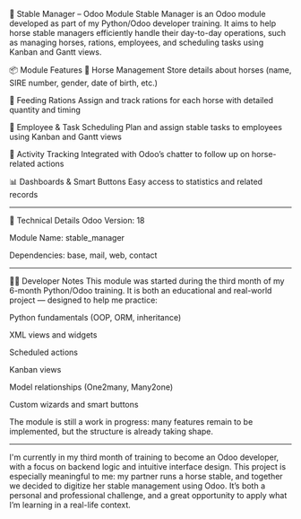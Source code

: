 🐎 Stable Manager – Odoo Module
Stable Manager is an Odoo module developed as part of my Python/Odoo developer training.
It aims to help horse stable managers efficiently handle their day-to-day operations, such as managing horses, rations, employees, and scheduling tasks using Kanban and Gantt views.

📦 Module Features
🐴 Horse Management
Store details about horses (name, SIRE number, gender, date of birth, etc.)

🥕 Feeding Rations
Assign and track rations for each horse with detailed quantity and timing

📅 Employee & Task Scheduling
Plan and assign stable tasks to employees using Kanban and Gantt views

🔔 Activity Tracking
Integrated with Odoo’s chatter to follow up on horse-related actions

📊 Dashboards & Smart Buttons
Easy access to statistics and related records

----------------------------------------------------------------------
🔧 Technical Details
Odoo Version: 18

Module Name: stable_manager

Dependencies: base, mail, web, contact

----------------------------------------------------------------------
👨‍💻 Developer Notes
This module was started during the third month of my 6-month Python/Odoo training.
It is both an educational and real-world project — designed to help me practice:

Python fundamentals (OOP, ORM, inheritance)

XML views and widgets

Scheduled actions

Kanban views

Model relationships (One2many, Many2one)

Custom wizards and smart buttons

The module is still a work in progress: many features remain to be implemented, but the structure is already taking shape.

----------------------------------------------------------------------
I'm currently in my third month of training to become an Odoo developer, with a focus on backend logic and intuitive interface design.
This project is especially meaningful to me: my partner runs a horse stable, and together we decided to digitize her stable management using Odoo.
It’s both a personal and professional challenge, and a great opportunity to apply what I’m learning in a real-life context.

